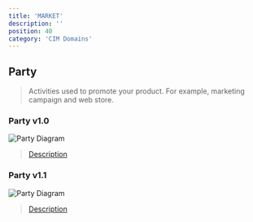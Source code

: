 ```yaml
---
title: 'MARKET'
description: ''
position: 40
category: 'CIM Domains'
---
```


## Party
> Activities used to promote your product. For example, marketing campaign and web store.

### Party v1.0

![Party Diagram](https://raw.githubusercontent.com/cloudinformationmodel/cloudinformationmodel/v0.1.2/src/subjectAreas/Party/diagram.png)

> [Description](https://raw.githubusercontent.com/cloudinformationmodel/cloudinformationmodel/v0.1.2/src/subjectAreas/Party/about.jsonld)

### Party v1.1

![Party Diagram](https://raw.githubusercontent.com/cloudinformationmodel/cloudinformationmodel/v0.1.2/src/subjectAreas/Party/diagram.png)

> [Description]()
